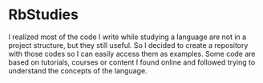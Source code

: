 # RbStudies
I realized most of the code I write while studying a language are not in a project structure, but they still useful. So I decided to create a repository with those codes so I can easily access them as examples. Some code are based on tutorials, courses or content I found online and followed trying to understand the concepts of the language.
